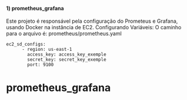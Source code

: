 
#### 1) prometheus_grafana
Este projeto é responsável pela configuração do Prometeus e Grafana, usando Docker na instância de EC2.
Configurando Variáveis:
O caminho para o arquivo é: prometheus/prometheus.yaml
```shell
ec2_sd_configs:
      - region: us-east-1
        access_key: access_key_exemple
        secret_key: secret_key_exemple
        port: 9100
```
# prometheus_grafana
